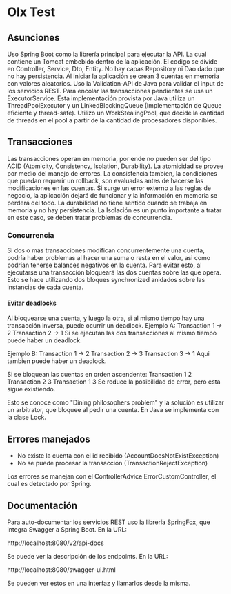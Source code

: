 # Olx Test

## Asunciones

Uso Spring Boot como la librería principal para ejecutar la API. La cual contiene un Tomcat embebido dentro de la aplicación.
El codigo se divide en Controller, Service, Dto, Entity. No hay capas Repository ni Dao dado que no hay persistencia.
Al iniciar la aplicación se crean 3 cuentas en memoria con valores aleatorios.
Uso la Validation-API de Java para validar el input de los servicios REST.
Para encolar las transacciones pendientes se usa un ExecutorService. Esta implementación provista por Java utiliza un ThreadPoolExecutor y un LinkedBlockingQueue (Implementación de Queue eficiente y thread-safe).
Utilizo un WorkStealingPool, que decide la cantidad de threads en el pool a partir de la cantidad de procesadores disponibles.

## Transacciones
Las transacciones operan en memoria, por ende no pueden ser del tipo ACID (Atomicity, Consistency, Isolation, Durability).
La atomicidad se provee por medio del manejo de errores.
La consistencia tambien, la condiciones que puedan requerir un rollback, son evaluadas antes de hacerse las modificaciones en las cuentas. Si surge un error externo a las reglas de negocio, la aplicación dejará de funcionar y la información en memoria se perderá del todo.
La durabilidad no tiene sentido cuando se trabaja en memoria y no hay persistencia.
La Isolación es un punto importante a tratar en este caso, se deben tratar problemas de concurrencia.
### Concurrencia
Si dos o más transacciones modifican concurrentemente una cuenta, podría haber problemas al hacer una suma o resta en el valor, asi como podrían tenerse balances negativos en la cuenta.
Para evitar esto, al ejecutarse una transacción bloqueará las dos cuentas sobre las que opera. Esto se hace utilizando dos bloques synchronized anidados sobre las instancias de cada cuenta.
#### Evitar deadlocks
Al bloquearse una cuenta, y luego la otra, si al mismo tiempo hay una transacción inversa, puede ocurrir un deadlock.
Ejemplo A: 
Transaction 1 -> 2
Transaction 2 -> 1
Si se ejecutan las dos transacciones al mismo tiempo puede haber un deadlock.

Ejemplo B:
Transaction 1 -> 2
Transaction 2 -> 3
Transaction 3 -> 1
Aqui tambien puede haber un deadlock.

Si se bloquean las cuentas en orden ascendente:
Transaction 1 2
Transaction 2 3
Transaction 1 3
Se reduce la posibilidad de error, pero esta sigue existiendo.

Esto se conoce como "Dining philosophers problem" y la solución es utilizar un arbitrator, que bloquee al pedir una cuenta. En Java se implementa con la clase Lock.

## Errores manejados
* No existe la cuenta con el id recibido (AccountDoesNotExistException)
* No se puede procesar la transacción (TransactionRejectException)

Los errores se manejan con el ControllerAdvice ErrorCustomController, el cual es detectado por Spring.

## Documentación
Para auto-documentar los servicios REST uso la librería SpringFox, que integra Swagger a Spring Boot. En la URL:

http://localhost:8080/v2/api-docs

Se puede ver la descripción de los endpoints. En la URL:

http://localhost:8080/swagger-ui.html

Se pueden ver estos en una interfaz y llamarlos desde la misma.



